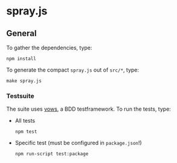 # spray.js

## General

To gather the dependencies, type:

    npm install

To generate the compact `spray.js` out of `src/*`, type:

    make spray.js

### Testsuite

The suite uses [vows](http://vowsjs.org), a BDD testframework.
To run the tests, type:

  * All tests
  
        npm test

  * Specific test (must be configured in `package.json`!)
    
        npm run-script test:package